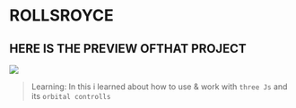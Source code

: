 # ROLLSROYCE

<h2>HERE IS THE PREVIEW OFTHAT PROJECT</h2>
<img src="Screenshot (13).png" alt=" " >

>Learning: In this i learned about how to use & work with  `three Js` and its `orbital controlls`
